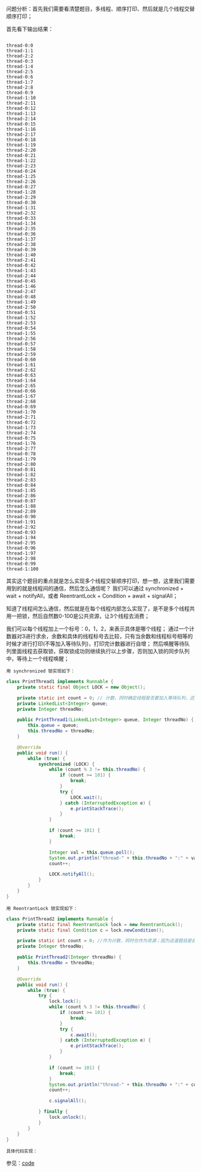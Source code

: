 问题分析：首先我们需要看清楚题目，多线程、顺序打印、然后就是几个线程交替顺序打印；

首先看下输出结果：

```

thread-0:0
thread-1:1
thread-2:2
thread-0:3
thread-1:4
thread-2:5
thread-0:6
thread-1:7
thread-2:8
thread-0:9
thread-1:10
thread-2:11
thread-0:12
thread-1:13
thread-2:14
thread-0:15
thread-1:16
thread-2:17
thread-0:18
thread-1:19
thread-2:20
thread-0:21
thread-1:22
thread-2:23
thread-0:24
thread-1:25
thread-2:26
thread-0:27
thread-1:28
thread-2:29
thread-0:30
thread-1:31
thread-2:32
thread-0:33
thread-1:34
thread-2:35
thread-0:36
thread-1:37
thread-2:38
thread-0:39
thread-1:40
thread-2:41
thread-0:42
thread-1:43
thread-2:44
thread-0:45
thread-1:46
thread-2:47
thread-0:48
thread-1:49
thread-2:50
thread-0:51
thread-1:52
thread-2:53
thread-0:54
thread-1:55
thread-2:56
thread-0:57
thread-1:58
thread-2:59
thread-0:60
thread-1:61
thread-2:62
thread-0:63
thread-1:64
thread-2:65
thread-0:66
thread-1:67
thread-2:68
thread-0:69
thread-1:70
thread-2:71
thread-0:72
thread-1:73
thread-2:74
thread-0:75
thread-1:76
thread-2:77
thread-0:78
thread-1:79
thread-2:80
thread-0:81
thread-1:82
thread-2:83
thread-0:84
thread-1:85
thread-2:86
thread-0:87
thread-1:88
thread-2:89
thread-0:90
thread-1:91
thread-2:92
thread-0:93
thread-1:94
thread-2:95
thread-0:96
thread-1:97
thread-2:98
thread-0:99
thread-1:100

```

其实这个题目的重点就是怎么实现多个线程交替顺序打印，想一想，这里我们需要用到的就是线程间的通信，然后怎么通信呢？
我们可以通过 synchronized + wait + notifyAll，或者 ReentrantLock + Condition + await + signalAll；

知道了线程间怎么通信，然后就是在每个线程内部怎么实现了，是不是多个线程共用一把锁，然后自然数0-100是公共资源，让3个线程去消费；

我们可以每个线程加上一个标号：0，1，2，来表示具体是哪个线程；
通过一个计数器对3进行求余，余数和具体的线程标号去比较，只有当余数和线程标号相等的时候才进行打印(不等加入等待队列)，打印完计数器进行自增；
然后唤醒等待队列里面线程去获取锁，获取锁成功则继续执行以上步骤，否则加入锁的同步队列中，等待上一个线程唤醒；

`用 synchronized 锁实现如下：`

```java
class PrintThread1 implements Runnable {
    private static final Object LOCK = new Object();

    private static int count = 0; // 计数，同时确定线程是否要加入等待队列，还是可以直接去资源队列里面去获取数据进行打印
    private LinkedList<Integer> queue;
    private Integer threadNo;

    public PrintThread1(LinkedList<Integer> queue, Integer threadNo) {
        this.queue = queue;
        this.threadNo = threadNo;
    }

    @Override
    public void run() {
        while (true) {
            synchronized (LOCK) {
                while (count % 3 != this.threadNo) {
                    if (count >= 101) {
                        break;
                    }
                    try {
                        LOCK.wait();
                    } catch (InterruptedException e) {
                        e.printStackTrace();
                    }
                }

                if (count >= 101) {
                    break;
                }

                Integer val = this.queue.poll();
                System.out.println("thread-" + this.threadNo + ":" + val);
                count++;

                LOCK.notifyAll();
            }
        }
    }
}
```

`用 ReentrantLock 锁实现如下：`

```java
class PrintThread2 implements Runnable {
    private static final ReentrantLock lock = new ReentrantLock();
    private static final Condition c = lock.newCondition();

    private static int count = 0; //作为计数，同时也作为资源；因为这道题目是自然数作为资源，所以正好可以公用；
    private Integer threadNo;

    public PrintThread2(Integer threadNo) {
        this.threadNo = threadNo;
    }

    @Override
    public void run() {
        while (true) {
            try {
                lock.lock();
                while (count % 3 != this.threadNo) {
                    if (count >= 101) {
                        break;
                    }
                    try {
                        c.await();
                    } catch (InterruptedException e) {
                        e.printStackTrace();
                    }
                }

                if (count >= 101) {
                    break;
                }
                System.out.println("thread-" + this.threadNo + ":" + count);
                count++;

                c.signalAll();

            } finally {
                lock.unlock();
            }
        }
    }
}
```

`具体代码实现：`

参见：[code](https://github.com/joyang1/JavaInterview/blob/master/codeinterview/src/main/java/cn/tommyyang/multithread/OrderPrintNum.java)